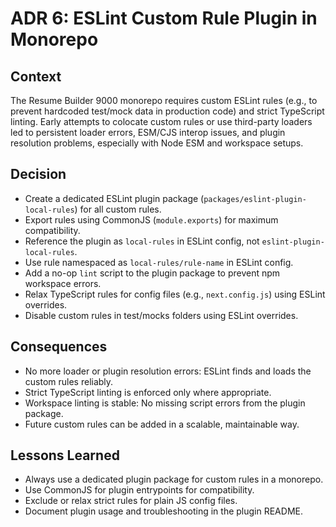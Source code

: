 # ADR 6: ESLint Custom Rule Plugin in Monorepo

## Context

The Resume Builder 9000 monorepo requires custom ESLint rules (e.g., to prevent hardcoded test/mock data in production code) and strict TypeScript linting. Early attempts to colocate custom rules or use third-party loaders led to persistent loader errors, ESM/CJS interop issues, and plugin resolution problems, especially with Node ESM and workspace setups.

## Decision

- Create a dedicated ESLint plugin package (`packages/eslint-plugin-local-rules`) for all custom rules.
- Export rules using CommonJS (`module.exports`) for maximum compatibility.
- Reference the plugin as `local-rules` in ESLint config, not `eslint-plugin-local-rules`.
- Use rule namespaced as `local-rules/rule-name` in ESLint config.
- Add a no-op `lint` script to the plugin package to prevent npm workspace errors.
- Relax TypeScript rules for config files (e.g., `next.config.js`) using ESLint overrides.
- Disable custom rules in test/mocks folders using ESLint overrides.

## Consequences

- No more loader or plugin resolution errors: ESLint finds and loads the custom rules reliably.
- Strict TypeScript linting is enforced only where appropriate.
- Workspace linting is stable: No missing script errors from the plugin package.
- Future custom rules can be added in a scalable, maintainable way.

## Lessons Learned

- Always use a dedicated plugin package for custom rules in a monorepo.
- Use CommonJS for plugin entrypoints for compatibility.
- Exclude or relax strict rules for plain JS config files.
- Document plugin usage and troubleshooting in the plugin README.

